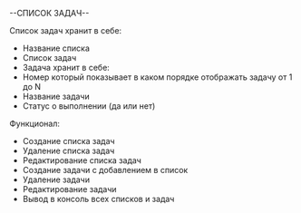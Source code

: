 --СПИСОК ЗАДАЧ--

Список задач хранит в себе:
 * Название списка
 * Список задач
 * Задача хранит в себе:
 * Номер который показывает в каком порядке отображать задачу от 1 до N
 * Название задачи
 * Статус о выполнении (да или нет)

Функционал:
 * Создание списка задач
 * Удаление списка задач
 * Редактирование списка задач
 * Создание задачи с добавлением в список
 * Удаление задачи
 * Редактирование задачи
 * Вывод в консоль всех списков и задач
